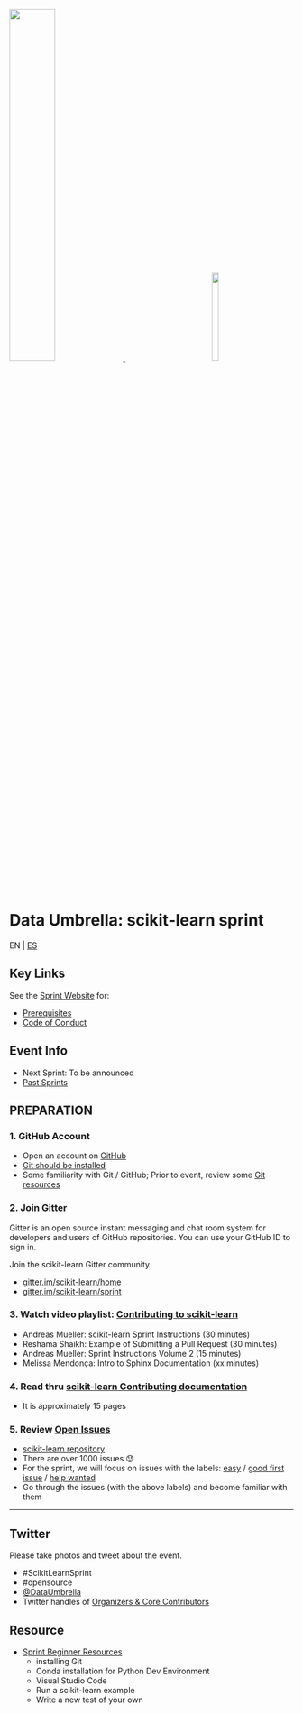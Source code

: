 
<p float="left">
 <a href="https://www.dataumbrella.org" target="_blank"> <img src="images/full logo-transparent copy.png" height="40%" width="40%" /> </a>
  <img  width="150" />
   <a href="https://github.com/scikit-learn" target="_blank"> <img src="images/scikit-learn-logo-notext.png" width="15%" height="20%" />  </a>
</p>

# Data Umbrella: scikit-learn sprint

EN | [ES](es/)

## Key Links
See the [Sprint Website](https://afme2021.dataumbrella.org) for:
- [Prerequisites](https://afme2021.dataumbrella.org/about/prep-work)
- [Code of Conduct](https://www.dataumbrella.org/about/code-of-conduct)


## Event Info
- Next Sprint:  To be announced
- [Past Sprints](https://www.dataumbrella.org/open-source/sprints)

## PREPARATION

### 1.  GitHub Account
- Open an account on [GitHub](https://github.com/)
- [Git should be installed](https://git-scm.com/book/en/v2/Getting-Started-Installing-Git)
- Some familiarity with Git / GitHub; Prior to event, review some [Git resources](https://github.com/reshamas/git-intro-workshop/blob/master/extra_resources/resource_git_tutorials.md)

### 2.  Join [Gitter](https://gitter.im)
Gitter is an open source instant messaging and chat room system for developers and users of GitHub repositories.  You can use your GitHub ID to sign in.

Join the scikit-learn Gitter community
* [gitter.im/scikit-learn/home](https://gitter.im/scikit-learn/home)
* [gitter.im/scikit-learn/sprint](https://gitter.im/scikit-learn/sprint)

### 3.  Watch video playlist:  [Contributing to scikit-learn](https://www.youtube.com/playlist?list=PLBKcU7Ik-ir-b1fwjNabO3b8ebs9ez5ga)
* Andreas Mueller: scikit-learn Sprint Instructions  (30 minutes)
* Reshama Shaikh: Example of Submitting a Pull Request (30 minutes)
* Andreas Mueller: Sprint Instructions Volume 2  (15 minutes)
* Melissa Mendonça:  Intro to Sphinx Documentation (xx minutes)


### 4.  Read thru [scikit-learn Contributing documentation](http://scikit-learn.org/stable/developers/contributing.html)
* It is approximately 15 pages

### 5.  Review [Open Issues](https://github.com/scikit-learn/scikit-learn/issues)
* [scikit-learn repository](https://github.com/scikit-learn/scikit-learn)
* There are over 1000 issues :sweat:
* For the sprint, we will focus on issues with the labels: [easy](https://github.com/scikit-learn/scikit-learn/issues?q=is%3Aissue+is%3Aopen+label%3AEasy) / [good first issue](https://github.com/scikit-learn/scikit-learn/issues?q=is%3Aissue+is%3Aopen+label%3A"good+first+issue") / [help wanted](https://github.com/scikit-learn/scikit-learn/issues?q=is%3Aissue+is%3Aopen+label%3A"help+wanted")
* Go through the issues (with the above labels) and become familiar with them

---

## Twitter
Please take photos and tweet about the event.
- #ScikitLearnSprint
- #opensource
- [@DataUmbrella](https://twitter.com/DataUmbrella)
- Twitter handles of [Organizers & Core Contributors](https://afme2021.dataumbrella.org/organizers)


## Resource
- [Sprint Beginner Resources](https://github.com/scikit-learn-inria-fondation/ParisSprintJanuary2020/blob/master/workshop.md)
  - installing Git
  - Conda installation for Python Dev Environment
  - Visual Studio Code
  - Run a scikit-learn example
  - Write a new test of your own

